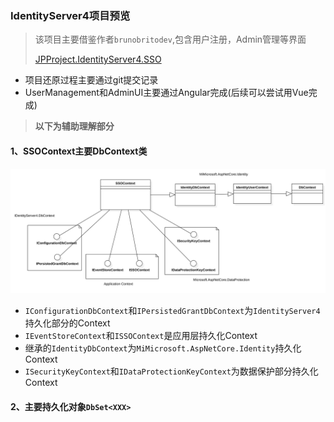 ### IdentityServer4项目预览

> ​	该项目主要借鉴作者`brunobritodev`,包含用户注册，Admin管理等界面
>
> [JPProject.IdentityServer4.SSO](https://github.com/brunobritodev/JPProject.IdentityServer4.SSO)

- 项目还原过程主要通过git提交记录
- UserManagement和AdminUI主要通过Angular完成(后续可以尝试用Vue完成)

>  **以下为辅助理解部分**

#### 1、SSOContext主要DbContext类

![](.\SSOContext.svg)

- `IConfigurationDbContext`和`IPersistedGrantDbContext`为`IdentityServer4`持久化部分的Context
- `IEventStoreContext`和`ISSOContext`是应用层持久化Context
- 继承的`IdentityDbContext`为`MiMicrosoft.AspNetCore.Identity`持久化Context
- `ISecurityKeyContext`和`IDataProtectionKeyContext`为数据保护部分持久化Context

#### 2、主要持久化对象`DbSet<XXX>`